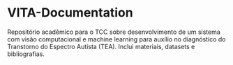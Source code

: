 # VITA-Documentation
Repositório acadêmico para o TCC sobre desenvolvimento de um sistema com visão computacional e machine learning para auxílio no diagnóstico do Transtorno do Espectro Autista (TEA). Inclui materiais, datasets e bibliografias.
